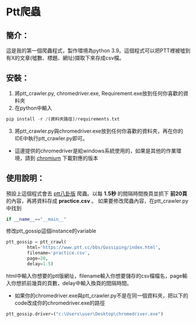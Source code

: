 # Ptt爬蟲
## 簡介：
這是我的第一個爬蟲程式，製作環境為python 3.9。這個程式可以把PTT裡被噓到有X的文章(噓數、標題、網址)擷取下來存成csv檔。


## 安裝：
1. 將ptt_crawler.py, chromedriver.exe, Requirement.exe放到任何你喜歡的資料夾
2. 在python中輸入
```py 
pip install -r /(資料夾路徑)/requirements.txt
```
3. 將ptt_crawler.py與chromedriver.exe放到任何你喜歡的資料夾，再在你的IDE中執行ptt_crawler.py即可。
* 這邊提供的chromedriver是給windows系統使用的，如果是其他的作業環境，請到 [chromium](https://chromedriver.chromium.org/downloads) 下載對應的版本


## 使用說明：
預設上這個程式會去 [ptt八卦版](https://www.ptt.cc/bbs/Gossiping/index.html) 爬蟲。以每 **1.5秒** 的間隔時間換頁並抓下 **前20頁** 的內容，再將資料存成 **practice.csv** 。
如果要修改爬蟲內容，在ptt_crawler.py中找到 
```py 
if __name__=="__main__"
``` 
修改ptt_gossip這個instance的variable
```py
ptt_gossip = ptt_crawl(
        html='https://www.ptt.cc/bbs/Gossiping/index.html',
        filename='practice.csv',
        page=20,
        delay=1.5)
```
html中輸入你想要的ptt版網址，filename輸入你想要儲存的csv檔檔名，page輸入你想抓前幾頁的頁數，delay中輸入換頁的間隔時間。


* 如果你的chromedriver.exe與ptt_crawler.py不是在同一個資料夾，把以下的code改成你的chromedriver.exe的路徑
```py
ptt_gossip.driver=("c:\Users\user\Desktop\chromedriver.exe")
```